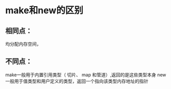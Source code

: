 # make和new的区别

## 相同点：
均分配内存空间，
	
## 不同点： 

make一般用于内置引用类型（ 切片、 map 和管道）,返回的是这些类型本身
new 一般用于值类型和用户定义的类型，返回一个指向该类型内存地址的指针